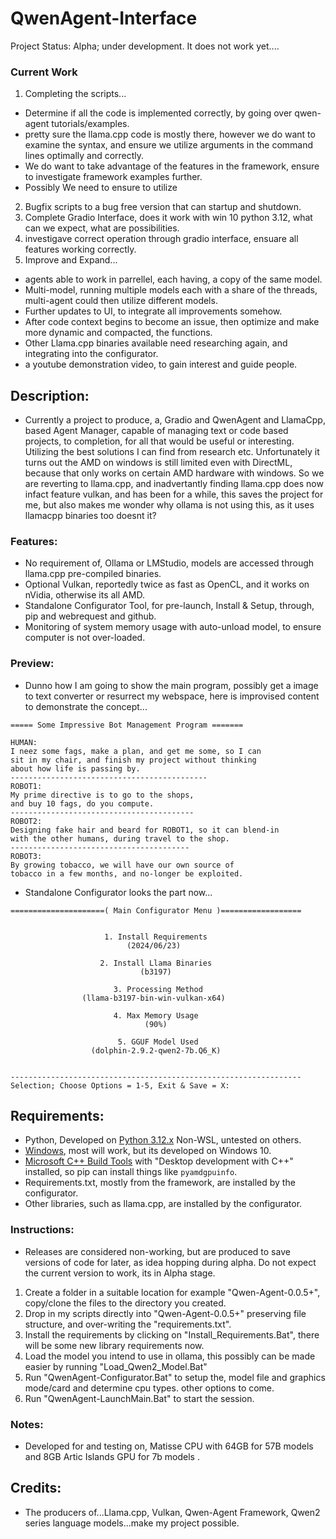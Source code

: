 # QwenAgent-Interface
Project Status: Alpha; under development. It does not work yet....

### Current Work
1. Completing the scripts...
- Determine if all the code is implemented correctly, by going over qwen-agent tutorials/examples.
- pretty sure the llama.cpp code is mostly there, however we do want to examine the syntax, and ensure we utilize arguments in the command lines optimally and correctly.
- We do want to take advantage of the features in the framework, ensure to investigate framework examples further.
- Possibly We need to ensure to utilize 
2. Bugfix scripts to a bug free version that can startup and shutdown.
3. Complete Gradio Interface, does it work with win 10 python 3.12, what can we expect, what are possibilities.
4. investigave correct operation through gradio interface, ensuare all features working correctly.
5. Improve and Expand...
- agents able to work in parrellel, each having, a copy of the same model.
- Multi-model, running multiple models each with a share of the threads, multi-agent could then utilize different models.
- Further updates to UI, to integrate all improvements somehow.
- After code context begins to become an issue, then optimize and make more dynamic and compacted, the functions. 
- Other Llama.cpp binaries available need researching again, and integrating into the configurator.
- a youtube demonstration video, to gain interest and guide people.

## Description:
- Currently a project to produce, a, Gradio and QwenAgent and LlamaCpp, based Agent Manager, capable of managing text or code based projects, to completion, for all that would be useful or interesting. Utilizing the best solutions I can find from research etc. Unfortunately it turns out the AMD on windows is still limited even with DirectML, because that only works on certain AMD hardware with windows. So we are reverting to llama.cpp, and inadvertantly finding llama.cpp does now infact feature vulkan, and has been for a while, this saves the project for me, but also makes me wonder why ollama is not using this, as it uses llamacpp binaries too doesnt it?

### Features:
- No requirement of, Ollama or LMStudio, models are accessed through llama.cpp pre-compiled binaries.
- Optional Vulkan, reportedly twice as fast as OpenCL, and it works on nVidia, otherwise its all AMD. 
- Standalone Configurator Tool, for pre-launch, Install & Setup, through, pip and webrequest and github.
- Monitoring of system memory usage with auto-unload model, to ensure computer is not over-loaded.
 
### Preview:
- Dunno how I am going to show the main program, possibly get a image to text converter or resurrect my webspace, here is improvised content to demonstrate the concept...
```
===== Some Impressive Bot Management Program =======

HUMAN:
I neez some fags, make a plan, and get me some, so I can
sit in my chair, and finish my project without thinking
about how life is passing by.
--------------------------------------------
ROBOT1:
My prime directive is to go to the shops,
and buy 10 fags, do you compute.
-----------------------------------------
ROBOT2:
Designing fake hair and beard for ROBOT1, so it can blend-in
with the other humans, during travel to the shop.
----------------------------------------
ROBOT3:
By growing tobacco, we will have our own source of
tobacco in a few months, and no-longer be exploited.

```
- Standalone Configurator looks the part now...
```
=====================( Main Configurator Menu )==================


                     1. Install Requirements
                          (2024/06/23)

                    2. Install Llama Binaries
                             (b3197)

                       3. Processing Method
                (llama-b3197-bin-win-vulkan-x64)

                       4. Max Memory Usage
                              (90%)

                        5. GGUF Model Used
                  (dolphin-2.9.2-qwen2-7b.Q6_K)


-----------------------------------------------------------------
Selection; Choose Options = 1-5, Exit & Save = X:
```

## Requirements:
- Python, Developed on [Python 3.12.x](https://www.python.org/downloads/release/python-3120/?ref=upstract.com) Non-WSL, untested on others.
- [Windows](https://www.ebay.co.uk/b/bn_2683753), most will work, but its developed on Windows 10.
- [Microsoft C++ Build Tools](https://visualstudio.microsoft.com/visual-cpp-build-tools/) with "Desktop development with C++" installed, so pip can install things like `pyamdgpuinfo`.
- Requirements.txt, mostly from the framework, are installed by the configurator.
- Other libraries, such as llama.cpp, are installed by the configurator.


### Instructions:
- Releases are considered non-working, but are produced to save versions of code for later, as idea hopping during alpha. Do not expect the current version to work, its in Alpha stage.
1. Create a folder in a suitable location for example "Qwen-Agent-0.0.5+", copy/clone the files to the directory you created.
2. Drop in my scripts directly into "Qwen-Agent-0.0.5+" preserving file structure, and over-writing the "requirements.txt".
3. Install the requirements by clicking on "Install_Requirements.Bat", there will be some new library requirements now.
4. Load the model you intend to use in ollama, this possibly can be made easier by running "Load_Qwen2_Model.Bat"
5. Run "QwenAgent-Configurator.Bat" to setup the, model file and graphics mode/card and determine cpu types. other options to come.
6. Run "QwenAgent-LaunchMain.Bat" to start the session. 

### Notes:
- Developed for and testing on, Matisse CPU with 64GB for 57B models and 8GB Artic Islands GPU for 7b models .

## Credits:
- The producers of...Llama.cpp, Vulkan, Qwen-Agent Framework, Qwen2 series language models...make my project possible.


